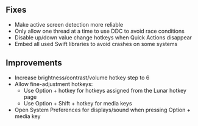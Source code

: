 ## Fixes

- Make active screen detection more reliable
- Only allow one thread at a time to use DDC to avoid race conditions
- Disable up/down value change hotkeys when Quick Actions disappear
- Embed all used Swift libraries to avoid crashes on some systems

## Improvements

- Increase brightness/contrast/volume hotkey step to 6
- Allow fine-adjustment hotkeys:
    + Use Option + hotkey for hotkeys assigned from the Lunar hotkey page
    + Use Option + Shift + hotkey for media keys
- Open System Preferences for displays/sound when pressing Option + media key